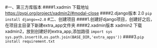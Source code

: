 #一、第三方库版本
####1.xadmin 下载地址 https://pypi.org/project/xadmin2/#modal-close
####2.django版本 2.0  ```pip install django==2.0```
#二、创建项目
####1.创建好django项目，创建好之后，在项目主目录下新建extra_app文件夹
####2.xadmin版本 xadmin2 下载xadmin2，放到创建好的extra_app,添加路径
```import sys``` <br>
```sys.path.insert(0,os.path.join(BASE_DIR,'extra_apps'))```
####3.```pip install requirement.txt```